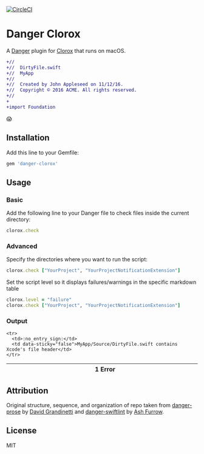 [![CircleCI](https://circleci.com/gh/barbosa/danger-clorox.svg?style=svg)](https://circleci.com/gh/barbosa/danger-clorox)

# Danger Clorox

A [Danger](https://github.com/danger/danger) plugin for [Clorox](https://github.com/barbosa/clorox) that runs on macOS.

```diff
+//
+//  DirtyFile.swift
+//  MyApp
+//
+//  Created by John Appleseed on 11/12/16.
+//  Copyright © 2016 ACME. All rights reserved.
+//
+
+import Foundation
```

:scream:

## Installation

Add this line to your Gemfile:

```rb
gem 'danger-clorox'
```

## Usage

### Basic

Add the following line to your Danger file to check files inside the current directory:
```rb
clorox.check
```

### Advanced

Specify the directories where you want to run the script:
```rb
clorox.check ["YourProject", "YourProjectNotificationExtension"]
```

Set the script level so it displays failures/warnings in the specific markdown table
```rb
clorox.level = "failure"
clorox.check ["YourProject", "YourProjectNotificationExtension"]
```

### Output

<table>
  <thead>
    <tr>
      <th width="50"></th>
      <th width="100%" data-danger-table="true" data-kind="Error">
          1 Error
      </th>
     </tr>
  </thead>
  <tbody>

    <tr>
      <td>:no_entry_sign:</td>
      <td data-sticky="false">MyApp/Source/DirtyFile.swift contains Xcode's file header</td>
    </tr>
  </tbody>
</table>
<table>

## Attribution

Original structure, sequence, and organization of repo taken from [danger-prose](https://github.com/dbgrandi/danger-prose) by [David Grandinetti](https://github.com/dbgrandi/) and [danger-swiftlint](https://github.com/ashfurrow/danger-swiftlint) by [Ash Furrow](https://github.com/ashfurrow/).

## License

MIT
